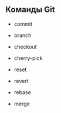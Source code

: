 ## Команды Git

- commit

- branch

- checkout

- cherry-pick

- reset

- revert

- rebase

- merge


